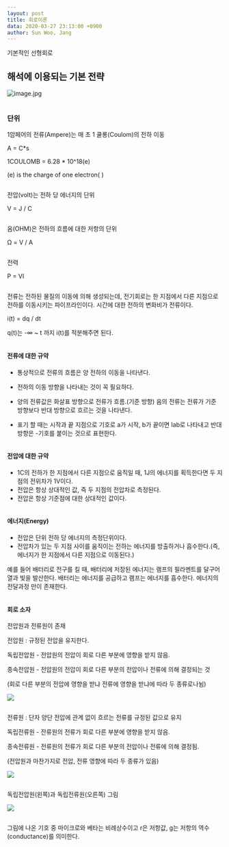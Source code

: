 ```yaml
---
layout: post
title: 회로이론
data: 2020-03-27 23:13:00 +0900
author: Sun Woo, Jang
---
```


기본적인 선형회로

## 해석에 이용되는 기본 전략

![image.jpg](https://drive.google.com/uc?id=1n9EwuLvKPlWl90GUO6nbMD4o95LYeaEH)



![]()

### 단위

1암페어의 전류(Ampere)는 매 초 1 쿨롱(Coulom)의 전하 이동

A = C*s

1COULOMB = 6.28 * 10^18(e)

(e) is the charge of one electron(  )

![]()

전압(volt)는 전하 당 에너지의 단위

V = J / C

![]()

옴(OHM)은 전하의 흐름에 대한 저항의 단위


Ω = V / A

![]()

전력

P = VI

![]()

전류는 전하된 물질의 이동에 의해 생성되는데, 전기회로는 한 지점에서 다른 지점으로 전하를 이동시키는 파이프라인이다. 시간에 대한 전하의 변화비가 전류이다.

i(t) = dq / dt

q(t)는 -∞ ~ t 까지 i(t)를 적분해주면 된다.

![]()

#### 전류에 대한 규약

* 통상적으로 전류의 흐름은 양 전하의 이동을 나타낸다.

* 전하의 이동 방향을 나타내는 것이 꼭 필요하다.

* 양의 전류값은 화살표 방향으로 전류가 흐름.(기준 방향) 음의 전류는 전류가 기준 방향보다 반대 방향으로 흐르는 것을 나타낸다.

* 표기 할 때는 시작과 끝 지점으로 기호로 a가 시작, b가 끝이면 Iab로 나타내고 반대 방향은 -기호를 붙이는 것으로 표현한다.

![]()

#### 전압에 대한 규약

* 1C의 전하가 한 지점에서 다른 지점으로 움직일 때, 1J의 에너지를 획득한다면 두 지점의 전위차가 1V이다.
* 전압은 항상 상대적인 값, 즉 두 지점의 전압차로 측정된다.
* 전압은 항상 기준점에 대한 상대적인 값이다.

![]()

#### 에너지(Energy)

* 전압은 단위 전하 당 에너지의 측정단위이다.
* 전압차가 있는 두 지점 사이를 움직이는 전하는 에너지를 방출하거나 흡수한다.(즉, 에너지가 한 지점에서 다른 지점으로 이동된다.)

예를 들어 배터리로 전구를 킬 때, 배터리에 저장된 에너지는 램프의 필라멘트를 달구어 열과 빛을 발산한다. 배터리는 에너지를 공급하고 램프는 에너지를 흡수한다. 에너지의 전달과정 만이 존재한다.

![]()

#### 회로 소자

전압원과 전류원이 존재

전압원 : 규정된 전압을 유지한다.

독립전압원 - 전압원의 전압이 회로 다른 부분에 영향을 받지 않음.

종속전압원 - 전압원의 전압이 회로 다른 부분의 전압이나 전류에 의해 결정되는 것

(회로 다른 부분의 전압에 영향을 받냐 전류에 영향을 받냐에 따라 두 종류로나뉨) 

![](https://drive.google.com/uc?id=1xWVbfi0m7XxGIGj2guTL0g9nn9Yw0QxI)

![]()

전류원 : 단자 양단 전압에 관계 없이 흐르는 전류를 규정된 값으로 유지

독립전류원 - 잔류원의 전류가 회로 다른 부분에 영향을 받지 않음.

종속전류원 - 전류원의 전류가 회로 다른 부분의 전압이나 전류에 의해 결정됨.

(전압원과 마찬가지로 전압, 전류 영향에 따라 두 종류가 있음)

![](https://drive.google.com/uc?id=1RZDDaAN5vcMkFUnpcljrx-QaVM4XwpJM)

![]()

독립전압원(왼쪽)과 독립전류원(오른쪽) 그림

![](https://drive.google.com/uc?id=1YByb5B0hEbR1arUSd--8oRgTmNw3dVfp)

![]()

그림에 나온 기호 중 마이크로와 베타는 비례상수이고 r은 저항값, g는 저항의 역수(conductance)를 의미한다.